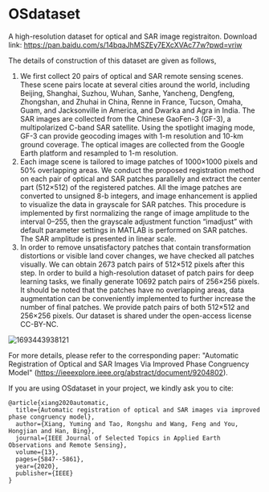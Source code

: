 # OSdataset

A high-resolution dataset for optical and SAR image registraiton. Download link: https://pan.baidu.com/s/14bqaJhMSZEy7EXcXVAc77w?pwd=vriw 

The details of construction of this dataset are given as follows,
1) We first collect 20 pairs of optical and SAR remote sensing scenes. These scene pairs locate at several cities around the world, including Beijing, Shanghai, Suzhou, Wuhan, Sanhe, Yancheng, Dengfeng, Zhongshan, and Zhuhai in China, Renne in France, Tucson, Omaha, Guam, and Jacksonville in America, and Dwarka and Agra in India. The SAR images are collected from the Chinese GaoFen-3 (GF-3), a multipolarized C-band SAR satellite. Using the spotlight imaging mode, GF-3 can provide geocoding images with 1-m resolution and 10-km ground coverage. The optical images are collected from the Google Earth platform and resampled to 1-m resolution.
2) Each image scene is tailored to image patches of 1000×1000 pixels and 50% overlapping areas. We conduct the proposed registration method on each pair of optical and SAR patches parallelly and extract the center part (512×512) of the registered patches. All the image patches are converted to unsigned 8-b integers, and image enhancement is applied to visualize the data in grayscale for SAR patches. This procedure is implemented by first normalizing the range of image amplitude to the interval 0–255, then the grayscale adjustment function “imadjust” with default parameter settings in MATLAB is performed on SAR patches. The SAR amplitude is presented in linear scale.
3) In order to remove unsatisfactory patches that contain transformation distortions or visible land cover changes, we have checked all patches visually. We can obtain 2673 patch pairs of 512×512 pixels after this step. In order to build a high-resolution dataset of patch pairs for deep learning tasks, we finally generate 10692 patch pairs of 256×256 pixels. It should be noted that the patches have no overlapping areas, data augmentation can be conveniently implemented to further increase the number of final patches. We provide patch pairs of both 512×512 and 256×256 pixels. Our dataset is shared under the open-access license CC-BY-NC.

![1693443938121](https://github.com/xym2009/OSdataset/assets/19380078/fa4cddf2-7a54-46e7-af17-dc04aed576f9)

For more details, please refer to the corresponding paper: "Automatic Registration of Optical and SAR Images Via Improved Phase Congruency Model" (https://ieeexplore.ieee.org/abstract/document/9204802).

If you are using OSdataset in your project, we kindly ask you to cite:

    @article{xiang2020automatic,
      title={Automatic registration of optical and SAR images via improved phase congruency model},
      author={Xiang, Yuming and Tao, Rongshu and Wang, Feng and You, Hongjian and Han, Bing},
      journal={IEEE Journal of Selected Topics in Applied Earth Observations and Remote Sensing},
      volume={13},
      pages={5847--5861},
      year={2020},
      publisher={IEEE}
    }
